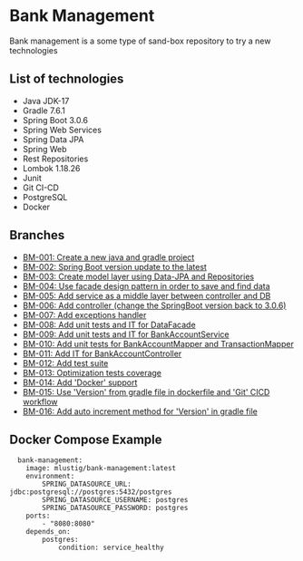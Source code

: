 # Bank Management

Bank management is a some type of sand-box repository to try a new technologies

## List of technologies

* Java JDK-17
* Gradle 7.6.1
* Spring Boot 3.0.6
* Spring Web Services
* Spring Data JPA
* Spring Web
* Rest Repositories
* Lombok 1.18.26
* Junit
* Git CI-CD
* PostgreSQL
* Docker

## Branches

* [BM-001: Create a new java and gradle project](https://github.com/meirlustig1983/bank-management/pull/1)
* [BM-002: Spring Boot version update to the latest](https://github.com/meirlustig1983/bank-management/pull/2)
* [BM-003: Create model layer using Data-JPA and Repositories](https://github.com/meirlustig1983/bank-management/pull/3)
* [BM-004: Use facade design pattern in order to save and find data](https://github.com/meirlustig1983/bank-management/pull/4)
* [BM-005: Add service as a middle layer between controller and DB](https://github.com/meirlustig1983/bank-management/pull/5)
* [BM-006: Add controller (change the SpringBoot version back to 3.0.6)](https://github.com/meirlustig1983/bank-management/pull/6)
* [BM-007: Add exceptions handler](https://github.com/meirlustig1983/bank-management/pull/7)
* [BM-008: Add unit tests and IT for DataFacade](https://github.com/meirlustig1983/bank-management/pull/8)
* [BM-009: Add unit tests and IT for BankAccountService](https://github.com/meirlustig1983/bank-management/pull/9)
* [BM-010: Add unit tests for BankAccountMapper and TransactionMapper](https://github.com/meirlustig1983/bank-management/pull/10)
* [BM-011: Add IT for BankAccountController](https://github.com/meirlustig1983/bank-management/pull/11)
* [BM-012: Add test suite](https://github.com/meirlustig1983/bank-management/pull/12)
* [BM-013: Optimization tests coverage](https://github.com/meirlustig1983/bank-management/pull/13)
* [BM-014: Add 'Docker' support](https://github.com/meirlustig1983/bank-management/pull/14)
* [BM-015: Use 'Version' from gradle file in dockerfile and 'Git' CICD workflow](https://github.com/meirlustig1983/bank-management/pull/15)
* [BM-016: Add auto increment method for 'Version' in gradle file](https://github.com/meirlustig1983/bank-management/pull/16)



## Docker Compose Example

      bank-management:
        image: mlustig/bank-management:latest
        environment:
            SPRING_DATASOURCE_URL: jdbc:postgresql://postgres:5432/postgres
            SPRING_DATASOURCE_USERNAME: postgres
            SPRING_DATASOURCE_PASSWORD: postgres
        ports:
            - "8080:8080"
        depends_on:
            postgres:
                condition: service_healthy
